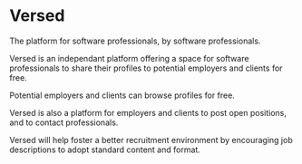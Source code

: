 # Versed

The platform for software professionals, by software professionals.

Versed is an independant platform offering a space for software professionals
to share their profiles to potential employers and clients for free.

Potential employers and clients can browse profiles for free.

Versed is also a platform for employers and clients to post open positions, and
to contact professionals.

Versed will help foster a better recruitment environment by encouraging job
descriptions to adopt standard content and format.
